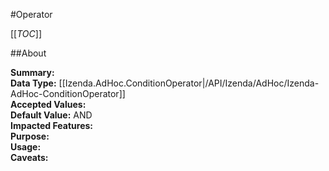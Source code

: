 #Operator

[[_TOC_]]

##About

**Summary:**   
**Data Type:** [[Izenda.AdHoc.ConditionOperator|/API/Izenda/AdHoc/Izenda-AdHoc-ConditionOperator]]  
**Accepted Values:**   
**Default Value:** AND  
**Impacted Features:**   
**Purpose:**   
**Usage:**   
**Caveats:**   

